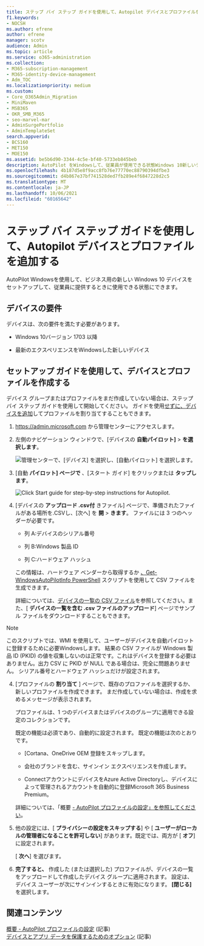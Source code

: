 ```yaml
---
title: ステップ バイ ステップ ガイドを使用して、Autopilot デバイスとプロファイルを追加する
f1.keywords:
- NOCSH
ms.author: efrene
author: efrene
manager: scotv
audience: Admin
ms.topic: article
ms.service: o365-administration
ms.collection:
- M365-subscription-management
- M365-identity-device-management
- Adm_TOC
ms.localizationpriority: medium
ms.custom:
- Core_O365Admin_Migration
- MiniMaven
- MSB365
- OKR_SMB_M365
- seo-marvel-mar
- AdminSurgePortfolio
- AdminTemplateSet
search.appverid:
- BCS160
- MET150
- MOE150
ms.assetid: be5b6d90-3344-4c5e-bf40-5733eb845beb
description: AutoPilot をWindowsして、従業員が使用できる状態Windows 10新しいデバイスをセットアップする方法について学習します。
ms.openlocfilehash: 4b187d5e8f9acc8fb76e77770ec88790394dfbe3
ms.sourcegitcommit: d4b867e37bf741528ded7fb289e4f6847228d2c5
ms.translationtype: MT
ms.contentlocale: ja-JP
ms.lasthandoff: 10/06/2021
ms.locfileid: "60165642"
---
```

# <a name="use-the-step-by-step-guide-to-add-autopilot-devices-and-profile"></a>ステップ バイ ステップ ガイドを使用して、Autopilot デバイスとプロファイルを追加する

AutoPilot Windowsを使用して、ビジネス用の新しい Windows 10 デバイスをセットアップして、従業員に提供するときに使用できる状態にできます。
  
## <a name="device-requirements"></a>デバイスの要件

デバイスは、次の要件を満たす必要があります。
  
- Windows 10バージョン 1703 以降
    
- 最新のエクスペリエンスをWindowsした新しいデバイス
    
## <a name="use-the-setup-guide-to-create-devices-and-profiles"></a>セットアップ ガイドを使用して、デバイスとプロファイルを作成する

デバイス グループまたはプロファイルをまだ作成していない場合は、ステップ バイ ステップ ガイドを使用して開始してください。 ガイドを使用[せずに、デバイス](create-and-edit-autopilot-devices.md)[を追加](create-and-edit-autopilot-profiles.md)してプロファイルを割り当てすることもできます。 
  
1. <a href="https://go.microsoft.com/fwlink/p/?linkid=837890" target="_blank">https://admin.microsoft.com</a> から管理センターにアクセスします。

2. 左側のナビゲーション ウィンドウで、[デバイスの **自動パイロット]** \> **を選択します**。

    ![管理センターで、[デバイス] を選択し、[自動パイロット] を選択します。](../../media/AutoPilot.png)
  
2. [自動 **パイロット] ページで** 、[スタート ガイド] をクリックまたは **タップします**。
    
    ![Click Start guide for step-by-step instructions for Autopilot.](../../media/31662655-d1e6-437d-87ea-c0dec5da56f7.png)
  
3. [デバイスの **アップロード .csv付** きファイル] ページで、準備されたファイルがある場所を.CSVし、[次へ] を **開** \> **きます**。 ファイルには 3 つのヘッダーが必要です。
    
    - 列 A:デバイスのシリアル番号
    
    - 列 B:Windows 製品 ID
    
    - 列 C:ハードウェア ハッシュ
    
    この情報は、ハードウェア ベンダーから取得するか [、Get-WindowsAutoPilotInfo PowerShell](https://www.powershellgallery.com/packages/Get-WindowsAutoPilotInfo) スクリプトを使用して CSV ファイルを生成できます。 
    
    詳細については、[デバイスの一覧の CSV ファイル](../misc/device-list.md)を参照してください。また、[ **デバイスの一覧を含む .csv ファイルのアップロード**] ページでサンプル ファイルをダウンロードすることもできます。 
    
> [!NOTE]
> このスクリプトでは、WMI を使用して、ユーザーがデバイスを自動パイロットに登録するために必要Windowsします。 結果の CSV ファイルが Windows 製品 ID (PKID) の値を収集しないのは正常です。これはデバイスを登録する必要はありません。出力 CSV に PKID が NULL である場合は、完全に問題ありません。 シリアル番号とハードウェア ハッシュだけが設定されます。
    
4. [プロファイルの **割り当て** ] ページで、既存のプロファイルを選択するか、新しいプロファイルを作成できます。 まだ作成していない場合は、作成を求めるメッセージが表示されます。 
    
    プロファイルは、1 つのデバイスまたはデバイスのグループに適用できる設定のコレクションです。
    
    既定の機能は必須であり、自動的に設定されます。 既定の機能は次のとおりです。
    
    - [Cortana、OneDrive OEM 登録をスキップします。
    
    - 会社のブランドを含む、サインイン エクスペリエンスを作成します。
    
    - ConnectアカウントにデバイスをAzure Active Directoryし、デバイスによって管理されるアカウントを自動的に登録Microsoft 365 Business Premium。
    
    詳細については、「概要 [- AutoPilot プロファイルの設定」を参照してください](autopilot-profile-settings.md)。 
    
5. 他の設定には、[ **プライバシーの設定をスキップする**] や [ **ユーザーがローカルの管理者になることを許可しない**] があります。既定では、両方が [ **オフ**] に設定されます。 
    
    [ **次へ**] を選びます。
    
6. **完了すると、** 作成した (または選択した) プロファイルが、デバイスの一覧をアップロードして作成したデバイス グループに適用されます。 設定は、デバイス ユーザーが次にサインインするときに有効になります。 **[閉じる]** を選択します。

## <a name="related-content"></a>関連コンテンツ

[概要 - AutoPilot プロファイルの設定](autopilot-profile-settings.md) (記事)\
[デバイスとアプリ データを保護するためのオプション](../devices/choose-device-security.md) (記事)
